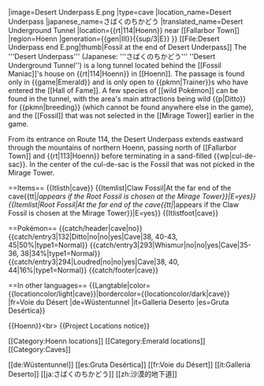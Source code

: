 |image=Desert Underpass E.png
|type=cave
|location_name=Desert Underpass
|japanese_name=さばくのちかどう
|translated_name=Desert Underground Tunnel
|location={{rt|114|Hoenn}} near [[Fallarbor Town]]
|region=Hoenn
|generation={{gen|III}}{{sup/3|E}}
}}
[[File:Desert Underpass end E.png|thumb|Fossil at the end of Desert Underpass]]
The '''Desert Underpass''' (Japanese: '''さばくのちかどう''' ''Desert Underground Tunnel'') is a long tunnel located behind the [[Fossil Maniac]]'s house on {{rt|114|Hoenn}} in [[Hoenn]]. The passage is found only in {{game|Emerald}} and is only open to {{pkmn|Trainer}}s who have entered the [[Hall of Fame]]. A few species of [[wild Pokémon]] can be found in the tunnel, with the area's main attractions being wild {{p|Ditto}} for {{pkmn|breeding}} (which cannot be found anywhere else in the game), and the [[Fossil]] that was not selected in the [[Mirage Tower]] earlier in the game.

From its entrance on Route 114, the Desert Underpass extends eastward through the mountains of northern Hoenn, passing north of [[Fallarbor Town]] and {{rt|113|Hoenn}} before terminating in a sand-filled {{wp|cul-de-sac}}. In the center of the cul-de-sac is the Fossil that was not picked in the Mirage Tower.

==Items==
{{Itlisth|cave}}
{{Itemlist|Claw Fossil|At the far end of the cave{{tt|*|appears if the Root Fossil is chosen at the Mirage Tower}}|E=yes}}
{{Itemlist|Root Fossil|At the far end of the cave{{tt|*|appears if the Claw Fossil is chosen at the Mirage Tower}}|E=yes}}
{{Itlistfoot|cave}}

==Pokémon==
{{catch/header|cave|no}}
{{catch/entry3|132|Ditto|no|no|yes|Cave|38, 40-43, 45|50%|type1=Normal}}
{{catch/entry3|293|Whismur|no|no|yes|Cave|35-36, 38|34%|type1=Normal}}
{{catch/entry3|294|Loudred|no|no|yes|Cave|38, 40, 44|16%|type1=Normal}}
{{catch/footer|cave}}

==In other languages==
{{Langtable|color={{locationcolor/light|cave}}|bordercolor={{locationcolor/dark|cave}}
|fr=Voie du Désert
|de=Wüstentunnel
|it=Galleria Deserto
|es=Gruta Desértica}}

{{Hoenn}}&lt;br>
{{Project Locations notice}}

[[Category:Hoenn locations]]
[[Category:Emerald locations]]
[[Category:Caves]]

[[de:Wüstentunnel]]
[[es:Gruta Desértica]]
[[fr:Voie du Désert]]
[[it:Galleria Deserto]]
[[ja:さばくのちかどう]]
[[zh:沙漠的地下道]]

